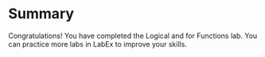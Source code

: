 # Summary

Congratulations! You have completed the Logical and for Functions lab. You can practice more labs in LabEx to improve your skills.
